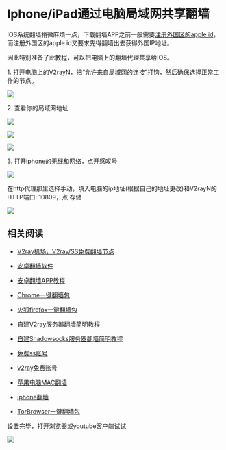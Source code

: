 Iphone/iPad通过电脑局域网共享翻墙
======================

IOS系统翻墙稍微麻烦一点，下载翻墙APP之前一般需要[注册外国区的apple id](AppleID.md)，而注册外国区的apple id又要求先得翻墙出去获得外国IP地址。

因此特别准备了此教程，可以把电脑上的翻墙代理共享给IOS。

1\. 打开电脑上的V2rayN，把“允许来自局域网的连接”打钩，然后确保选择正常工作的节点。

![](https://v2free.org/docs/SSPanel/iOS/fqByLan_files/v2rayn1.jpg)

2\. 查看你的局域网地址

![](https://v2free.org/docs/SSPanel/iOS/fqByLan_files/bg2dvj4l-2.jpg)

![](https://v2free.org/docs/SSPanel/iOS/fqByLan_files/e07azw0k-2.jpg)

![](https://v2free.org/docs/SSPanel/iOS/fqByLan_files/hvzje8xj-3.jpg)

3\. 打开iphone的无线和网络，点开感叹号

![](https://v2free.org/docs/SSPanel/iOS/fqByLan_files/kp3hujth-3.jpg)

在http代理那里选择手动，填入电脑的ip地址(根据自己的地址更改)和V2rayN的HTTP端口: 10809，点 存储

![](https://v2free.org/docs/SSPanel/iOS/fqByLan_files/o_vezkpg-4.jpg)

## 相关阅读
*   [V2ray机场，V2ray/SS免费翻墙节点](https://github.com/bannedbook/fanqiang/wiki/V2ray%E6%9C%BA%E5%9C%BA)

*   [安卓翻墙软件](https://github.com/bannedbook/fanqiang/wiki/%E5%AE%89%E5%8D%93%E7%BF%BB%E5%A2%99%E8%BD%AF%E4%BB%B6)
*   [安卓翻墙APP教程](android)
*   [Chrome一键翻墙包](https://github.com/bannedbook/fanqiang/wiki/Chrome%E4%B8%80%E9%94%AE%E7%BF%BB%E5%A2%99%E5%8C%85)
*   [火狐firefox一键翻墙包](https://github.com/bannedbook/fanqiang/wiki/%E7%81%AB%E7%8B%90firefox%E4%B8%80%E9%94%AE%E7%BF%BB%E5%A2%99%E5%8C%85)
*   [自建V2ray服务器翻墙简明教程](v2ss/%E8%87%AA%E5%BB%BAV2ray%E6%9C%8D%E5%8A%A1%E5%99%A8%E7%AE%80%E6%98%8E%E6%95%99%E7%A8%8B.md)
*   [自建Shadowsocks服务器翻墙简明教程](v2ss/%E8%87%AA%E5%BB%BAShadowsocks%E6%9C%8D%E5%8A%A1%E5%99%A8%E7%AE%80%E6%98%8E%E6%95%99%E7%A8%8B.md)
*   [免费ss账号](https://github.com/bannedbook/fanqiang/wiki/%E5%85%8D%E8%B4%B9ss%E8%B4%A6%E5%8F%B7)
*   [v2ray免费账号](https://github.com/bannedbook/fanqiang/wiki/v2ray%E5%85%8D%E8%B4%B9%E8%B4%A6%E5%8F%B7)
*   [苹果电脑MAC翻墙](https://github.com/bannedbook/fanqiang/wiki/%E8%8B%B9%E6%9E%9C%E7%94%B5%E8%84%91MAC%E7%BF%BB%E5%A2%99)
*   [iphone翻墙](https://github.com/bannedbook/fanqiang/wiki/iphone%E7%BF%BB%E5%A2%99)
*   [TorBrowser一键翻墙包](https://github.com/bannedbook/fanqiang/wiki/TorBrowser%E4%B8%80%E9%94%AE%E7%BF%BB%E5%A2%99%E5%8C%85)

设置完毕，打开浏览器或youtube客户端试试

![](https://v2free.org/docs/SSPanel/iOS/fqByLan_files/r4zbexmr-3.jpg)